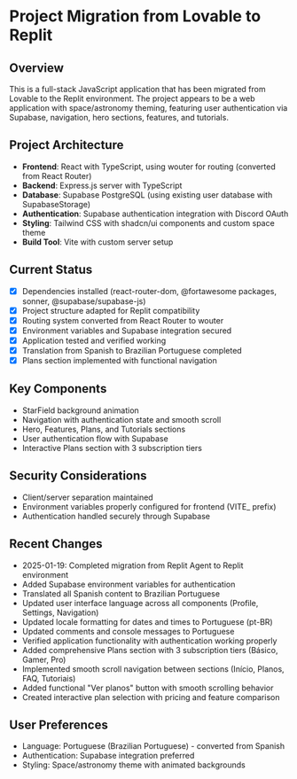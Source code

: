 # Project Migration from Lovable to Replit

## Overview
This is a full-stack JavaScript application that has been migrated from Lovable to the Replit environment. The project appears to be a web application with space/astronomy theming, featuring user authentication via Supabase, navigation, hero sections, features, and tutorials.

## Project Architecture
- **Frontend**: React with TypeScript, using wouter for routing (converted from React Router)
- **Backend**: Express.js server with TypeScript
- **Database**: Supabase PostgreSQL (using existing user database with SupabaseStorage)
- **Authentication**: Supabase authentication integration with Discord OAuth
- **Styling**: Tailwind CSS with shadcn/ui components and custom space theme
- **Build Tool**: Vite with custom server setup

## Current Status
- [x] Dependencies installed (react-router-dom, @fortawesome packages, sonner, @supabase/supabase-js)
- [x] Project structure adapted for Replit compatibility
- [x] Routing system converted from React Router to wouter
- [x] Environment variables and Supabase integration secured
- [x] Application tested and verified working
- [x] Translation from Spanish to Brazilian Portuguese completed
- [x] Plans section implemented with functional navigation

## Key Components
- StarField background animation
- Navigation with authentication state and smooth scroll
- Hero, Features, Plans, and Tutorials sections
- User authentication flow with Supabase
- Interactive Plans section with 3 subscription tiers

## Security Considerations
- Client/server separation maintained
- Environment variables properly configured for frontend (VITE_ prefix)
- Authentication handled securely through Supabase

## Recent Changes
- 2025-01-19: Completed migration from Replit Agent to Replit environment
- Added Supabase environment variables for authentication
- Translated all Spanish content to Brazilian Portuguese
- Updated user interface language across all components (Profile, Settings, Navigation)
- Updated locale formatting for dates and times to Portuguese (pt-BR)
- Updated comments and console messages to Portuguese
- Verified application functionality with authentication working properly
- Added comprehensive Plans section with 3 subscription tiers (Básico, Gamer, Pro)
- Implemented smooth scroll navigation between sections (Início, Planos, FAQ, Tutoriais)
- Added functional "Ver planos" button with smooth scrolling behavior
- Created interactive plan selection with pricing and feature comparison

## User Preferences
- Language: Portuguese (Brazilian Portuguese) - converted from Spanish
- Authentication: Supabase integration preferred
- Styling: Space/astronomy theme with animated backgrounds